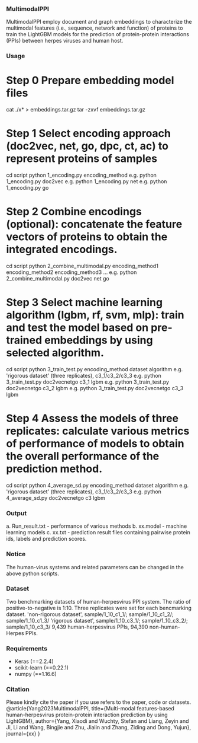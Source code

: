 ### MultimodalPPI ###
MultimodalPPI employ document and graph embeddings to characterize the multimodal features (i.e., sequence, network and function) of proteins to train the LightGBM models for the prediction of protein-protein interactions (PPIs) between herpes viruses and human host.

### Usage ###
# Step 0 Prepare embedding model files
  cat ./x* > embeddings.tar.gz 
  tar -zxvf embeddings.tar.gz

# Step 1 Select encoding approach (doc2vec, net, go, dpc, ct, ac) to represent proteins of samples
  cd script
  python 1_encoding.py encoding_method
  e.g. python 1_encoding.py doc2vec
  e.g. python 1_encoding.py net
  e.g. python 1_encoding.py go

# Step 2 Combine encodings (optional): concatenate the feature vectors of proteins to obtain the integrated encodings.
  cd script
  python 2_combine_multimodal.py encoding_method1 encoding_method2 encoding_method3 ...
  e.g. python 2_combine_multimodal.py doc2vec net go

# Step 3 Select machine learning algorithm (lgbm, rf, svm, mlp): train and test the model based on pre-trained embeddings by using selected algorithm.
  cd script
  python 3_train_test.py encoding_method dataset algorithm
  e.g. 'rigorous dataset' (three replicates), c3_1/c3_2/c3_3
  e.g. python 3_train_test.py doc2vecnetgo c3_1 lgbm
  e.g. python 3_train_test.py doc2vecnetgo c3_2 lgbm
  e.g. python 3_train_test.py doc2vecnetgo c3_3 lgbm

# Step 4 Assess the models of three replicates: calculate various metrics of performance of models to obtain the overall performance of the prediction method.
  cd script
  python 4_average_sd.py encoding_method dataset algorithm
  e.g. 'rigorous dataset' (three replicates), c3_1/c3_2/c3_3
  e.g. python 4_average_sd.py doc2vecnetgo c3 lgbm

### Output ###
a. Run_result.txt - performance of various methods
b. xx.model - machine learning models
c. xx.txt - prediction result files containing pairwise protein ids, labels and prediction scores.


### Notice ###
The human-virus systems and related parameters can be changed in the above python scripts.

### Dataset ###
  Two benchmarking datasets of human-herpesvirus PPI system. The ratio of positive-to-negative is 1:10. Three replicates were set for each bencmarking dataset.
  'non-rigorous dataset', sample/1_10_c1_1/; sample/1_10_c1_2/; sample/1_10_c1_3/
  'rigorous dataset', sample/1_10_c3_1/; sample/1_10_c3_2/; sample/1_10_c3_3/
  9,439 human-herpesvirus PPIs, 94,390 non-human-Herpes PPIs.
  
### Requirements ###
  - Keras (==2.2.4)
  - scikit-learn (==0.22.1)
  - numpy (==1.16.6)

### Citation ###
Please kindly cite the paper if you use refers to the paper, code or datasets.
@article{Yang2023MultimodalPPI,
  title={Multi-modal features-based human-herpesvirus protein-protein interaction prediction by using LightGBM},
  author={Yang, Xiaodi and Wuchty, Stefan and Liang, Zeyin and Ji, Li and Wang, Bingjie and Zhu, Jialin and Zhang, Ziding and Dong, Yujun},
  journal={xx}
}


